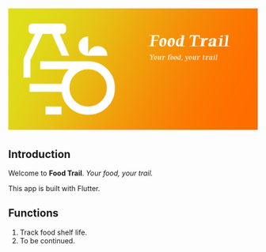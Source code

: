 # ![App Banner](assets/images/banner_en.png)

## Introduction

Welcome to **Food Trail**. *Your food, your trail.*

This app is built with Flutter.

## Functions

1. Track food shelf life.
2. To be continued.
